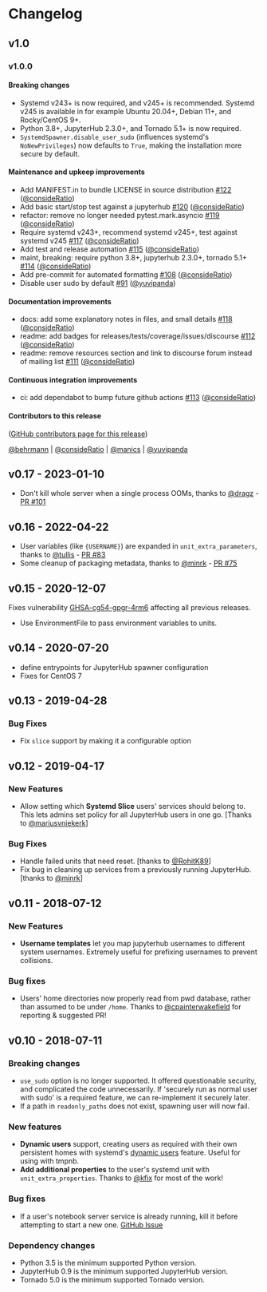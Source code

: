 # Changelog

## v1.0

### v1.0.0

#### Breaking changes

- Systemd v243+ is now required, and v245+ is recommended. Systemd v245 is
  available in for example Ubuntu 20.04+, Debian 11+, and Rocky/CentOS 9+.
- Python 3.8+, JupyterHub 2.3.0+, and Tornado 5.1+ is now required.
- `SystemdSpawner.disable_user_sudo` (influences systemd's `NoNewPrivileges`)
  now defaults to `True`, making the installation more secure by default.

#### Maintenance and upkeep improvements

- Add MANIFEST.in to bundle LICENSE in source distribution [#122](https://github.com/jupyterhub/systemdspawner/pull/122) ([@consideRatio](https://github.com/consideRatio))
- Add basic start/stop test against a jupyterhub [#120](https://github.com/jupyterhub/systemdspawner/pull/120) ([@consideRatio](https://github.com/consideRatio))
- refactor: remove no longer needed pytest.mark.asyncio [#119](https://github.com/jupyterhub/systemdspawner/pull/119) ([@consideRatio](https://github.com/consideRatio))
- Require systemd v243+, recommend systemd v245+, test against systemd v245 [#117](https://github.com/jupyterhub/systemdspawner/pull/117) ([@consideRatio](https://github.com/consideRatio))
- Add test and release automation [#115](https://github.com/jupyterhub/systemdspawner/pull/115) ([@consideRatio](https://github.com/consideRatio))
- maint, breaking: require python 3.8+, jupyterhub 2.3.0+, tornado 5.1+ [#114](https://github.com/jupyterhub/systemdspawner/pull/114) ([@consideRatio](https://github.com/consideRatio))
- Add pre-commit for automated formatting [#108](https://github.com/jupyterhub/systemdspawner/pull/108) ([@consideRatio](https://github.com/consideRatio))
- Disable user sudo by default [#91](https://github.com/jupyterhub/systemdspawner/pull/91) ([@yuvipanda](https://github.com/yuvipanda))

#### Documentation improvements

- docs: add some explanatory notes in files, and small details [#118](https://github.com/jupyterhub/systemdspawner/pull/118) ([@consideRatio](https://github.com/consideRatio))
- readme: add badges for releases/tests/coverage/issues/discourse [#112](https://github.com/jupyterhub/systemdspawner/pull/112) ([@consideRatio](https://github.com/consideRatio))
- readme: remove resources section and link to discourse forum instead of mailing list [#111](https://github.com/jupyterhub/systemdspawner/pull/111) ([@consideRatio](https://github.com/consideRatio))

#### Continuous integration improvements

- ci: add dependabot to bump future github actions [#113](https://github.com/jupyterhub/systemdspawner/pull/113) ([@consideRatio](https://github.com/consideRatio))

#### Contributors to this release

([GitHub contributors page for this release](https://github.com/jupyterhub/systemdspawner/graphs/contributors?from=2023-01-11&to=2023-05-25&type=c))

[@behrmann](https://github.com/search?q=repo%3Ajupyterhub%2Fsystemdspawner+involves%3Abehrmann+updated%3A2023-01-11..2023-05-25&type=Issues) | [@consideRatio](https://github.com/search?q=repo%3Ajupyterhub%2Fsystemdspawner+involves%3AconsideRatio+updated%3A2023-01-11..2023-05-25&type=Issues) | [@manics](https://github.com/search?q=repo%3Ajupyterhub%2Fsystemdspawner+involves%3Amanics+updated%3A2023-01-11..2023-05-25&type=Issues) | [@yuvipanda](https://github.com/search?q=repo%3Ajupyterhub%2Fsystemdspawner+involves%3Ayuvipanda+updated%3A2023-01-11..2023-05-25&type=Issues)

## v0.17 - 2023-01-10

- Don't kill whole server when a single process OOMs,
  thanks to [@dragz](https://github.com/dragz) - [PR #101](https://github.com/jupyterhub/systemdspawner/pull/101)

## v0.16 - 2022-04-22

- User variables (like `{USERNAME}`) are expanded in `unit_extra_parameters`,
  thanks to [@tullis](https://github.com/tullis) - [PR #83](https://github.com/jupyterhub/systemdspawner/pull/83)
- Some cleanup of packaging metadata, thanks to [@minrk](https://github.com/minrk) -
  [PR #75](https://github.com/jupyterhub/systemdspawner/pull/75)

## v0.15 - 2020-12-07

Fixes vulnerability [GHSA-cg54-gpgr-4rm6](https://github.com/jupyterhub/systemdspawner/security/advisories/GHSA-cg54-gpgr-4rm6) affecting all previous releases.

- Use EnvironmentFile to pass environment variables to units.

## v0.14 - 2020-07-20

- define entrypoints for JupyterHub spawner configuration
- Fixes for CentOS 7

## v0.13 - 2019-04-28

### Bug Fixes

- Fix `slice` support by making it a configurable option

## v0.12 - 2019-04-17

### New Features

- Allow setting which **Systemd Slice** users' services should belong to.
  This lets admins set policy for all JupyterHub users in one go.
  [Thanks to [@mariusvniekerk](https://github.com/mariusvniekerk)]

### Bug Fixes

- Handle failed units that need reset.
  [thanks to [@RohitK89](https://github.com/RohitK89)]
- Fix bug in cleaning up services from a previously running
  JupyterHub. [thanks to [@minrk](https://github.com/minrk)]

## v0.11 - 2018-07-12

### New Features

- **Username templates** let you map jupyterhub usernames to different system usernames. Extremely
  useful for prefixing usernames to prevent collisions.

### Bug fixes

- Users' home directories now properly read from pwd database, rather than assumed to be under `/home`.
  Thanks to [@cpainterwakefield](https://github.com/cpainterwakefield) for reporting & suggested PR!

## v0.10 - 2018-07-11

### Breaking changes

- `use_sudo` option is no longer supported. It offered questionable security,
  and complicated the code unnecessarily. If 'securely run as normal user with
  sudo' is a required feature, we can re-implement it securely later.
- If a path in `readonly_paths` does not exist, spawning user will now fail.

### New features

- **Dynamic users** support, creating users as required with their own
  persistent homes with systemd's [dynamic users](http://0pointer.net/blog/dynamic-users-with-systemd.html)
  feature. Useful for using with tmpnb.
- **Add additional properties** to the user's systemd unit with `unit_extra_properties`.
  Thanks to [@kfix](https://github.com/kfix) for most of the work!

### Bug fixes

- If a user's notebook server service is already running, kill it before
  attempting to start a new one. [GitHub Issue](https://github.com/jupyterhub/systemdspawner/issues/7)

### Dependency changes

- Python 3.5 is the minimum supported Python version.
- JupyterHub 0.9 is the minimum supported JupyterHub version.
- Tornado 5.0 is the minimum supported Tornado version.

